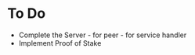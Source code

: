 # To Do 
- Complete the Server - for peer
                      - for service handler
- Implement Proof of Stake
  

